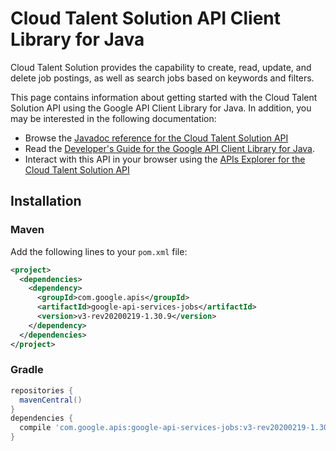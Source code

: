 # Cloud Talent Solution API Client Library for Java

Cloud Talent Solution provides the capability to create, read, update, and delete job postings, as well as search jobs based on keywords and filters.


This page contains information about getting started with the Cloud Talent Solution API
using the Google API Client Library for Java. In addition, you may be interested
in the following documentation:

* Browse the [Javadoc reference for the Cloud Talent Solution API][javadoc]
* Read the [Developer's Guide for the Google API Client Library for Java][google-api-client].
* Interact with this API in your browser using the [APIs Explorer for the Cloud Talent Solution API][api-explorer]

## Installation

### Maven

Add the following lines to your `pom.xml` file:

```xml
<project>
  <dependencies>
    <dependency>
      <groupId>com.google.apis</groupId>
      <artifactId>google-api-services-jobs</artifactId>
      <version>v3-rev20200219-1.30.9</version>
    </dependency>
  </dependencies>
</project>
```

### Gradle

```gradle
repositories {
  mavenCentral()
}
dependencies {
  compile 'com.google.apis:google-api-services-jobs:v3-rev20200219-1.30.9'
}
```

[javadoc]: https://googleapis.dev/java/google-api-services-jobs/latest/index.html
[google-api-client]: https://github.com/googleapis/google-api-java-client/
[api-explorer]: https://developers.google.com/apis-explorer/#p/jobs/v1/
